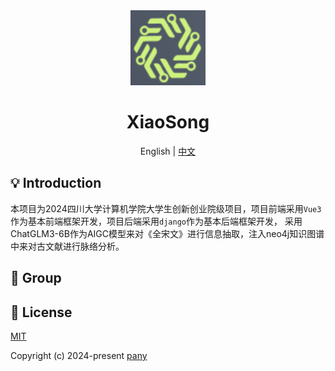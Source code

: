 <div align="center">
  <img alt="XiaoSong" width="120" height="120" src="./src/assets/layouts/logo.png">
  <h1>XiaoSong</h1>
  <span>English | <a href="./README.zh-CN.md">中文</a></span>
</div>

## 💡 Introduction
本项目为2024四川大学计算机学院大学生创新创业院级项目，项目前端采用`Vue3`作为基本前端框架开发，项目后端采用`django`作为基本后端框架开发，
采用ChatGLM3-6B作为AIGC模型来对《全宋文》进行信息抽取，注入neo4j知识图谱中来对古文献进行脉络分析。

## 👴 Group

## 📄 License

[MIT](./LICENSE)

Copyright (c) 2024-present [pany](https://github.com/pany-ang)

